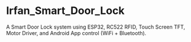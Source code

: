 # Irfan_Smart_Door_Lock
A Smart Door Lock system using ESP32, RC522 RFID, Touch Screen TFT, Motor Driver, and Android App control (WiFi + Bluetooth).
